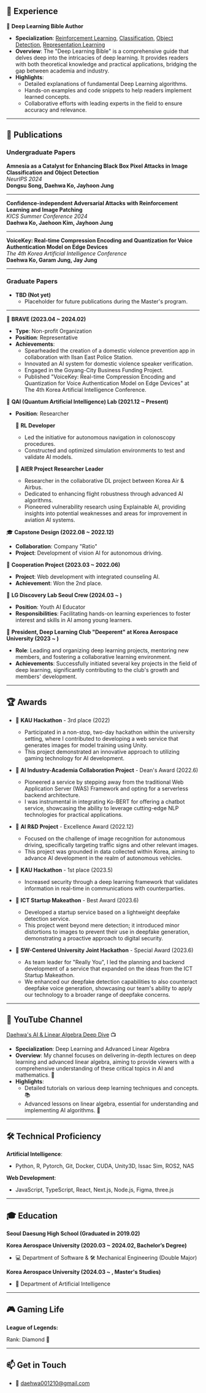 ## 🌟 **Experience**

📖 **Deep Learning Bible Author**
- **Specialization**: [Reinforcement Learning](https://wikidocs.net/202551), [Classification](https://wikidocs.net/195735v), [Object Detection](https://wikidocs.net/203719), [Representation Learning](https://wikidocs.net/book/9091)
- **Overview**: The "Deep Learning Bible" is a comprehensive guide that delves deep into the intricacies of deep learning. It provides readers with both theoretical knowledge and practical applications, bridging the gap between academia and industry.
- **Highlights**:
  - Detailed explanations of fundamental Deep Learning algorithms.
  - Hands-on examples and code snippets to help readers implement learned concepts.
  - Collaborative efforts with leading experts in the field to ensure accuracy and relevance.
 
---

## 📄 **Publications**

### **Undergraduate Papers**
**Amnesia as a Catalyst for Enhancing Black Box Pixel Attacks in Image Classification and Object Detection**  
*NeurIPS 2024*  
**Dongsu Song, Daehwa Ko, Jayhoon Jung**

---

**Confidence-independent Adversarial Attacks with Reinforcement Learning and Image Patching**  
*KICS Summer Conference 2024*  
**Daehwa Ko, Jaehoon Kim, Jayhoon Jung**

---

**VoiceKey: Real-time Compression Encoding and Quantization for Voice Authentication Model on Edge Devices**  
*The 4th Korea Artificial Intelligence Conference*  
**Daehwa Ko, Garam Jung, Jay Jung**

---
    
### **Graduate Papers**
- **TBD (Not yet)**
  - Placeholder for future publications during the Master's program.
 
---

🏢 **BRAVE (2023.04 ~ 2024.02)**
- **Type**: Non-profit Organization
- **Position**: Representative
- **Achievements**:
  - Spearheaded the creation of a domestic violence prevention app in collaboration with Ilsan East Police Station.
  - Innovated an AI system for domestic violence speaker verification.
  - Engaged in the Goyang-City Business Funding Project.
  - Published "VoiceKey: Real-time Compression Encoding and Quantization for Voice Authentication Model on Edge Devices" at The 4th Korea Artificial Intelligence Conference.

🔬 **QAI (Quantum Artificial Intelligence) Lab (2021.12 ~ Present)**
- **Position**: Researcher

  🎯 **RL Developer**
  - Led the initiative for autonomous navigation in colonoscopy procedures.
  - Constructed and optimized simulation environments to test and validate AI models.

  🛫 **AIER Project Researcher Leader**
  - Researcher in the collaborative DL project between Korea Air & Airbus.
  - Dedicated to enhancing flight robustness through advanced AI algorithms.
  - Pioneered vulnerability research using Explainable AI, providing insights into potential weaknesses and areas for improvement in aviation AI systems.

🎓 **Capstone Design (2022.08 ~ 2022.12)**
- **Collaboration**: Company "Ratio"
- **Project**: Development of vision AI for autonomous driving.

💼 **Cooperation Project (2023.03 ~ 2022.06)**
- **Project**: Web development with integrated counseling AI.
- **Achievement**: Won the 2nd place.

🚀 **LG Discovery Lab Seoul Crew (2024.03 ~ )**
- **Position**: Youth AI Educator
- **Responsibilities**: Facilitating hands-on learning experiences to foster interest and skills in AI among young learners.

🤖 **President, Deep Learning Club "Deeperent" at Korea Aerospace University (2023 ~ )**
- **Role**: Leading and organizing deep learning projects, mentoring new members, and fostering a collaborative learning environment.
- **Achievements**: Successfully initiated several key projects in the field of deep learning, significantly contributing to the club's growth and members' development.

---

## 🏆 **Awards**

- 🥉 **KAU Hackathon** - 3rd place (2022)
  - Participated in a non-stop, two-day hackathon within the university setting, where I contributed to developing a web service that generates images for model training using Unity.
  - This project demonstrated an innovative approach to utilizing gaming technology for AI development.
    
- 🏅 **AI Industry-Academia Collaboration Project** - Dean's Award (2022.6)
  - Pioneered a service by stepping away from the traditional Web Application Server (WAS) Framework and opting for a serverless backend architecture.
  - I was instrumental in integrating Ko-BERT for offering a chatbot service, showcasing the ability to leverage cutting-edge NLP technologies for practical applications.
    
- 🏅 **AI R&D Project** - Excellence Award (2022.12)
  - Focused on the challenge of image recognition for autonomous driving, specifically targeting traffic signs and other relevant images.
  - This project was grounded in data collected within Korea, aiming to advance AI development in the realm of autonomous vehicles.
    
- 🥇 **KAU Hackathon** - 1st place (2023.5)
  - Increased security through a deep learning framework that validates information in real-time in communications with counterparties.
    
- 🏅 **ICT Startup Makeathon** - Best Award (2023.6)
  - Developed a startup service based on a lightweight deepfake detection service.
  - This project went beyond mere detection; it introduced minor distortions to images to prevent their use in deepfake generation, demonstrating a proactive approach to digital security.
    
- 🏅 **SW-Centered University Joint Hackathon** - Special Award (2023.6)
  - As team leader for "Really You", I led the planning and backend development of a service that expanded on the ideas from the ICT Startup Makeathon.
  - We enhanced our deepfake detection capabilities to also counteract deepfake voice generation, showcasing our team's ability to apply our technology to a broader range of deepfake concerns.


---

## 🎥 **YouTube Channel**
[Daehwa's AI & Linear Algebra Deep Dive](https://www.youtube.com/channel/UCyajG8EDAbtXdgvWQwurVqw) 📺

- **Specialization**: Deep Learning and Advanced Linear Algebra
- **Overview**: My channel focuses on delivering in-depth lectures on deep learning and advanced linear algebra, aiming to provide viewers with a comprehensive understanding of these critical topics in AI and mathematics. 🧠
- **Highlights**:
  - Detailed tutorials on various deep learning techniques and concepts. 📚
  - Advanced lessons on linear algebra, essential for understanding and implementing AI algorithms. 🔢

---

## 🛠 **Technical Proficiency**

**Artificial Intelligence**: 
- Python, R, Pytorch, Git, Docker, CUDA, Unity3D, Issac Sim, ROS2, NAS

**Web Development**: 
- JavaScript, TypeScript, React, Next.js, Node.js, Figma, three.js

---

## 🎓 **Education**

**Seoul Daesung High School (Graduated in 2019.02)**

**Korea Aerospace University (2020.03 ~ 2024.02, Bachelor’s Degree)**
  - 💻 Department of Software & 🛠 Mechanical Engineering (Double Major)

**Korea Aerospace University (2024.03 ~ , Master's Studies)**
  - 🤖 Department of Artificial Intelligence

---

## 🎮 **Gaming Life**
**League of Legends:**

Rank: Diamond 💎

---

## 📫 **Get in Touch**

- 📧 [daehwa001210@gmail.com](mailto:daehwa001210@gmail.com)
